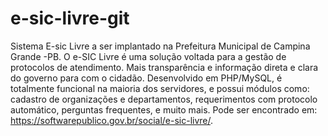 # e-sic-livre-git
Sistema E-sic Livre a ser implantado na Prefeitura Municipal de Campina Grande -PB.
O e-SIC Livre é uma solução voltada para a gestão de protocolos de atendimento.
Mais transparência e informação direta e clara do governo para com o cidadão.
Desenvolvido em PHP/MySQL, é totalmente funcional na maioria dos servidores, e possui módulos como: cadastro de organizações e departamentos, requerimentos com protocolo automático, perguntas frequentes, e muito mais.
Pode ser encontrado em: 
https://softwarepublico.gov.br/social/e-sic-livre/.



